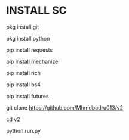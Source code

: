 # INSTALL SC
pkg install git

pkg install python

pip install requests

pip install mechanize

pip install rich

pip install bs4

pip install futures

git clone https://github.com/Mhmdbadru013/v2

cd v2

python run.py

